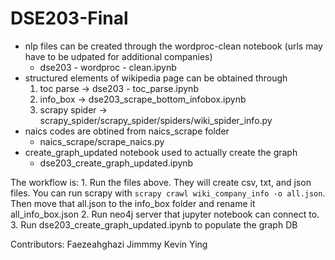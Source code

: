# DSE203-Final

- nlp files can be created through the wordproc-clean notebook (urls may have to be udpated for additional companies)
    - dse203 - wordproc - clean.ipynb
- structured elements of wikipedia page can be obtained through 
    1. toc parse -> dse203 - toc_parse.ipynb
    2. info_box -> dse203_scrape_bottom_infobox.ipynb
    3. scrapy spider -> scrapy_spider/scrapy_spider/spiders/wiki_spider_info.py
- naics codes are obtined from naics_scrape folder
    - naics_scrape/scrape_naics.py
- create_graph_updated notebook used to actually create the graph
    - dse203_create_graph_updated.ipynb

The workflow is:
    1. Run the files above. They will create csv, txt, and json files. You can run scrapy with ```scrapy crawl wiki_company_info -o all.json```. Then move that all.json to the info_box folder and rename it all_info_box.json
    2. Run neo4j server that jupyter notebook can connect to. 
    3. Run dse203_create_graph_updated.ipynb to populate the graph DB


Contributors:
    Faezeahghazi
    Jimmmy
    Kevin
    Ying